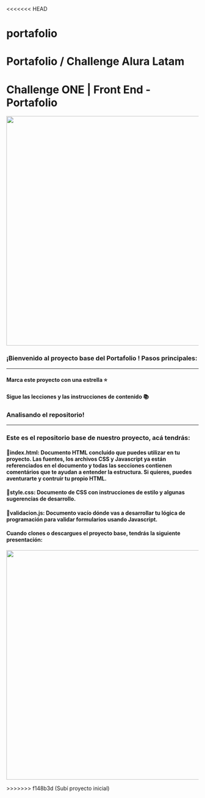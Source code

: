 <<<<<<< HEAD
# portafolio
Portafolio / Challenge Alura Latam
=======
# Challenge ONE | Front End -  Portafolio

<p align="center" >
     <img width="600" heigth="600" src="https://user-images.githubusercontent.com/101413385/169097543-d5ada41e-7db8-481d-9d89-cef4efdf7e05.png">
</p>


### ¡Bienvenido al proyecto base del Portafolio ! Pasos principales:
---
#### Marca este proyecto con una estrella ⭐
#### Sigue las lecciones y las instrucciones de contenido 📚

### Analisando el repositorio!
---
### Este es el repositorio base de nuestro proyecto, acá tendrás:
#### 🔹index.html: Documento HTML concluído que puedes utilizar en tu proyecto. Las fuentes, los archivos CSS y Javascript ya están referenciados en el documento y todas las secciones contienen comentários que te ayudan a entender la estructura. Si quieres, puedes aventurarte y contruir tu propio HTML.
#### 🔹style.css: Documento de CSS con instrucciones de estilo y algunas sugerencias de desarrollo.
#### 🔹validacion.js: Documento vacío dónde vas a desarrollar tu lógica de programación para validar formularios usando Javascript.

#### Cuando clones o descargues el proyecto base, tendrás la siguiente presentación:
<p align="center" >
     <img width="600" heigth="600" src="https://user-images.githubusercontent.com/101413385/169064699-f268715c-822c-4335-b066-97a1bc1ea8e1.png">
</p>
>>>>>>> f148b3d (Subí proyecto inicial)
